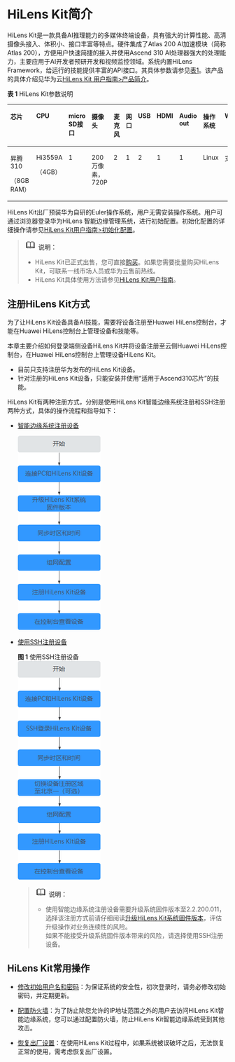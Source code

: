 # HiLens Kit简介<a name="hilens_02_0048"></a>

HiLens Kit是一款具备AI推理能力的多媒体终端设备，具有强大的计算性能、高清摄像头接入、体积小、接口丰富等特点。硬件集成了Atlas 200 AI加速模块（简称Atlas 200），方便用户快速简捷的接入并使用Ascend 310 AI处理器强大的处理能力，主要应用于AI开发者预研开发和视频监控领域。系统内置HiLens Framework，给运行的技能提供丰富的API接口。其具体参数请参见[表1](#table7925165613417)。该产品的具体介绍见华为云[HiLens Kit 用户指南\>产品简介](https://support.huawei.com/enterprise/zh/doc/EDOC1100112066/be03db04)。

**表 1**  HiLens Kit参数说明

<a name="table7925165613417"></a>
<table><thead align="left"><tr id="row99268560417"><th class="cellrowborder" valign="top" width="15.13151315131513%" id="mcps1.2.12.1.1"><p id="p1792617564411"><a name="p1792617564411"></a><a name="p1792617564411"></a>芯片</p>
</th>
<th class="cellrowborder" valign="top" width="9.56095609560956%" id="mcps1.2.12.1.2"><p id="p189261656547"><a name="p189261656547"></a><a name="p189261656547"></a>CPU</p>
</th>
<th class="cellrowborder" valign="top" width="12.58125812581258%" id="mcps1.2.12.1.3"><p id="p1492618562415"><a name="p1492618562415"></a><a name="p1492618562415"></a>micro SD接口</p>
</th>
<th class="cellrowborder" valign="top" width="11.421142114211419%" id="mcps1.2.12.1.4"><p id="p19926856747"><a name="p19926856747"></a><a name="p19926856747"></a>摄像头</p>
</th>
<th class="cellrowborder" valign="top" width="6.99069906990699%" id="mcps1.2.12.1.5"><p id="p1692635615415"><a name="p1692635615415"></a><a name="p1692635615415"></a>麦克风</p>
</th>
<th class="cellrowborder" valign="top" width="5.25052505250525%" id="mcps1.2.12.1.6"><p id="p492615561249"><a name="p492615561249"></a><a name="p492615561249"></a>网口</p>
</th>
<th class="cellrowborder" valign="top" width="5.72057205720572%" id="mcps1.2.12.1.7"><p id="p17926185616416"><a name="p17926185616416"></a><a name="p17926185616416"></a>USB</p>
</th>
<th class="cellrowborder" valign="top" width="7.22072207220722%" id="mcps1.2.12.1.8"><p id="p692613561842"><a name="p692613561842"></a><a name="p692613561842"></a>HDMI</p>
</th>
<th class="cellrowborder" valign="top" width="10.96109610961096%" id="mcps1.2.12.1.9"><p id="p692611561946"><a name="p692611561946"></a><a name="p692611561946"></a>Audio out</p>
</th>
<th class="cellrowborder" valign="top" width="8.850885088508848%" id="mcps1.2.12.1.10"><p id="p79265561341"><a name="p79265561341"></a><a name="p79265561341"></a>操作系统</p>
</th>
<th class="cellrowborder" valign="top" width="6.31063106310631%" id="mcps1.2.12.1.11"><p id="p12926856049"><a name="p12926856049"></a><a name="p12926856049"></a>WiFi</p>
</th>
</tr>
</thead>
<tbody><tr id="row1992613561148"><td class="cellrowborder" valign="top" width="15.13151315131513%" headers="mcps1.2.12.1.1 "><p id="p1222531718817"><a name="p1222531718817"></a><a name="p1222531718817"></a>昇腾310</p>
<p id="p292616561748"><a name="p292616561748"></a><a name="p292616561748"></a>（8GB RAM）</p>
</td>
<td class="cellrowborder" valign="top" width="9.56095609560956%" headers="mcps1.2.12.1.2 "><p id="p46851246530"><a name="p46851246530"></a><a name="p46851246530"></a>Hi3559A</p>
<p id="p18926185619417"><a name="p18926185619417"></a><a name="p18926185619417"></a>（4GB）</p>
</td>
<td class="cellrowborder" valign="top" width="12.58125812581258%" headers="mcps1.2.12.1.3 "><p id="p1292616561845"><a name="p1292616561845"></a><a name="p1292616561845"></a>1</p>
</td>
<td class="cellrowborder" valign="top" width="11.421142114211419%" headers="mcps1.2.12.1.4 "><p id="p129265561843"><a name="p129265561843"></a><a name="p129265561843"></a>200万像素，720P</p>
</td>
<td class="cellrowborder" valign="top" width="6.99069906990699%" headers="mcps1.2.12.1.5 "><p id="p17926165610417"><a name="p17926165610417"></a><a name="p17926165610417"></a>2</p>
</td>
<td class="cellrowborder" valign="top" width="5.25052505250525%" headers="mcps1.2.12.1.6 "><p id="p49261356344"><a name="p49261356344"></a><a name="p49261356344"></a>1</p>
</td>
<td class="cellrowborder" valign="top" width="5.72057205720572%" headers="mcps1.2.12.1.7 "><p id="p5926185615415"><a name="p5926185615415"></a><a name="p5926185615415"></a>2</p>
</td>
<td class="cellrowborder" valign="top" width="7.22072207220722%" headers="mcps1.2.12.1.8 "><p id="p9926195610410"><a name="p9926195610410"></a><a name="p9926195610410"></a>1</p>
</td>
<td class="cellrowborder" valign="top" width="10.96109610961096%" headers="mcps1.2.12.1.9 "><p id="p1092785613411"><a name="p1092785613411"></a><a name="p1092785613411"></a>1</p>
</td>
<td class="cellrowborder" valign="top" width="8.850885088508848%" headers="mcps1.2.12.1.10 "><p id="p29278562046"><a name="p29278562046"></a><a name="p29278562046"></a>Linux</p>
</td>
<td class="cellrowborder" valign="top" width="6.31063106310631%" headers="mcps1.2.12.1.11 "><p id="p292755618416"><a name="p292755618416"></a><a name="p292755618416"></a>支持</p>
</td>
</tr>
</tbody>
</table>

HiLens Kit出厂预装华为自研的Euler操作系统，用户无需安装操作系统。用户可通过浏览器登录华为HiLens 智能边缘管理系统，进行初始配置。初始化配置的详细操作请参见[HiLens Kit用户指南\>初始化配置](https://support.huawei.com/enterprise/zh/doc/EDOC1100112066/59baccc)。

>![](public_sys-resources/icon-note.gif) **说明：**   
>-   HiLens Kit已正式出售，您可直接[购买](https://console.huaweicloud.com/hilens/?region=cn-north-4&locale=zh-cn#/hilens/skillMarket/hilensKitPurchase)。如果您需要批量购买HiLens Kit，可联系一线市场人员或华为云售前热线。  
>-   HiLens Kit具体使用方法请参见[HiLens Kit用户指南](https://support.huawei.com/enterprise/zh/ai-computing-platform/a200-3000hilens-pid-250700826)。  

## 注册HiLens Kit方式<a name="section10975516145419"></a>

为了让HiLens Kit设备具备AI技能，需要将设备注册至Huawei HiLens控制台，才能在Huawei HiLens控制台上管理设备和技能等。

本章主要介绍如何登录端侧设备HiLens Kit并将设备注册至云侧Huawei HiLens控制台，在Huawei HiLens控制台上管理设备HiLens Kit。

-   目前只支持注册华为发布的HiLens Kit设备。
-   针对注册的HiLens Kit设备，只能安装并使用“适用于Ascend310芯片”的技能。

HiLens Kit有两种注册方式，分别是使用HiLens Kit智能边缘系统注册和SSH注册两种方式，具体的操作流程和指导如下：

-   [智能边缘系统注册设备](智能边缘系统注册设备.md)

    ![](figures/zh-cn_image_0241719168.png)

-   [使用SSH注册设备](使用SSH注册设备.md)

    **图 1**  使用SSH注册设备<a name="fig162133184818"></a>  
    ![](figures/使用SSH注册设备.png "使用SSH注册设备")

    >![](public_sys-resources/icon-note.gif) **说明：**   
    >-   使用智能边缘系统注册设备需要升级系统固件版本至2.2.200.011，选择该注册方式前请仔细阅读[升级HiLens Kit系统固件版本](升级HiLens-Kit系统固件版本.md)，评估升级操作对业务连续性的风险。  
    >    如果不能接受升级系统固件版本带来的风险，请选择使用SSH注册设备。  


## HiLens Kit常用操作<a name="section833924317618"></a>

-   [修改初始用户名和密码](https://support.huawei.com/enterprise/zh/doc/EDOC1100112066/f03e0dea)：为保证系统的安全性，初次登录时，请务必修改初始密码，并定期更新。

-   [配置防火墙](配置防火墙.md)：为了防止除您允许的IP地址范围之外的用户去访问HiLens Kit智能边缘系统，您可以通过配置防火墙，防止HiLens Kit智能边缘系统受到其他攻击。
-   [恢复出厂设置](https://support.huawei.com/enterprise/zh/doc/EDOC1100112066/9b0a1fba)：在使用HiLens Kit过程中，如果系统被误破坏之后，无法恢复正常的使用，需考虑恢复出厂设置。

